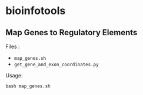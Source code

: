 # bioinfotools

## Map Genes to Regulatory Elements

Files :
- `map_genes.sh`
- `get_gene_and_exon_coordinates.py`

Usage:

```shell
bash map_genes.sh
```

